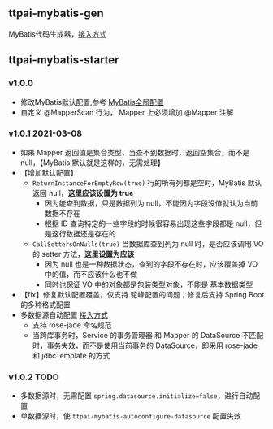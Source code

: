 ## ttpai-mybatis-gen

MyBatis代码生成器，[接入方式](http://confluence.ttpai.cn/pages/viewpage.action?pageId=9592104)

## ttpai-mybatis-starter

### v1.0.0

- 修改MyBatis默认配置,参考 [MyBatis全局配置](http://confluence.ttpai.cn/pages/viewpage.action?pageId=9591766)
- 自定义 @MapperScan 行为， Mapper 上必须增加 @Mapper 注解

### v1.0.1 2021-03-08

- 如果 Mapper 返回值是集合类型，当查不到数据时，返回空集合，而不是 null，【MyBatis 默认就是这样的，无需处理】
- 【增加默认配置】
    - `ReturnInstanceForEmptyRow(true)` 行的所有列都是空时，MyBatis 默认返回 null，**这里应该设置为 true**
        - 因为能查到数据，只是数据列为 null，不能因为字段没值就认为当前数据不存在
        - 根据 ID 查询特定的一些字段的时候很容易出现这些字段都是 null，但是这行数据还是存在的
    - `CallSettersOnNulls(true)` 当数据库查到列为 null 时，是否应该调用 VO 的 setter 方法，**这里设置为应该**
        - 因为 null 也是一种数据状态，查到的字段不存在时，应该覆盖掉 VO 中的值，而不应该什么也不做
        - 同时也保证 VO 中的对象都是包装类型对象，不能是 基本数据类型
- 【fix】修复默认配置覆盖，仅支持 驼峰配置的问题；修复后支持 Spring Boot 的多种格式配置
-  多数据源自动配置 [接入方式](http://confluence.ttpai.cn/pages/viewpage.action?pageId=9591768)
    - 支持 rose-jade 命名规范
    - 当跨库事务时，Service 的事务管理器 和 Mapper 的 DataSource 不匹配时，事务失效，而不是使用当前事务的 DataSource，即采用 rose-jade 和 jdbcTemplate 的方式

### v1.0.2 TODO

- 多数据源时，无需配置 `spring.datasource.initialize=false`，进行自动配置
- 单数据源时，使 `ttpai-mybatis-autoconfigure-datasource` 配置失效
